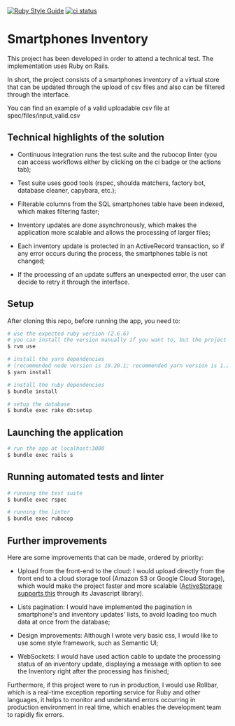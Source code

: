[![Ruby Style Guide](https://img.shields.io/badge/code_style-rubocop-brightgreen.svg)](https://github.com/rubocop-hq/rubocop) <a href="https://github.com/luciandavila/smartphones-inventory/actions?query=workflow%3Aci"><img alt="ci status" src="https://github.com/luciandavila/smartphones-inventory/workflows/ci/badge.svg"></a>

# Smartphones Inventory 

This project has been developed in order to attend a technical test. The implementation uses Ruby on Rails. 

In short, the project consists of a smartphones inventory of a virtual store that can be updated through the upload of csv files and also can be filtered through the interface.

You can find an example of a valid uploadable csv file at spec/files/input_valid.csv

## Technical highlights of the solution

* Continuous integration runs the test suite and the rubocop linter (you can access workflows either by clicking on the ci badge or the actions tab);

* Test suite uses good tools (rspec, shoulda matchers, factory bot, database cleaner, capybara, etc.);

* Filterable columns from the SQL smartphones table have been indexed, which makes filtering faster;

* Inventory updates are done asynchronously, which makes the application more scalable and allows the processing of larger files;

* Each inventory update is protected in an ActiveRecord transaction, so if any error occurs during the process, the smartphones table is not changed;

* If the processing of an update suffers an unexpected error, the user can decide to retry it through the interface.

## Setup

After cloning this repo, before running the app, you need to:
```bash
# use the expected ruby ​​version (2.6.6)
# you can install the version manually if you want to, but the project supports ruby version manager:
$ rvm use

# install the yarn dependencies
# (recommended node version is 10.20.1; recommended yarn version is 1.22.0)
$ yarn install

# install the ruby dependencies
$ bundle install

# setup the database
$ bundle exec rake db:setup
```

## Launching the application

``` bash
# run the app at localhost:3000
$ bundle exec rails s
```

## Running automated tests and linter

``` bash
# running the test suite
$ bundle exec rspec

# running the linter
$ bundle exec rubocop
```

## Further improvements

Here are some improvements that can be made, ordered by priority:

* Upload from the front-end to the cloud: I would upload directly from the front end to a cloud storage tool (Amazon S3 or Google Cloud Storage), which would make the project faster and more scalable ([ActiveStorage supports this](https://github.com/rails/rails/tree/master/activestorage#direct-uploads) through its Javascript library).

* Lists pagination: I would have implemented the pagination in smartphone's and inventory updates' lists, to avoid loading too much data at once from the database;

* Design improvements: Although I wrote very basic css, I would like to use some style framework, such as Semantic UI;

* WebSockets: I would have used action cable to update the processing status of an inventory update, displaying a message with option to see the Inventory right after the processing has finished;

Furthermore, if this project were to run in production, I would use Rollbar, which is a real-time exception reporting service for Ruby and other languages, it helps to monitor and understand errors occurring in production environment in real time, which enables the development team to rapidly fix errors.
